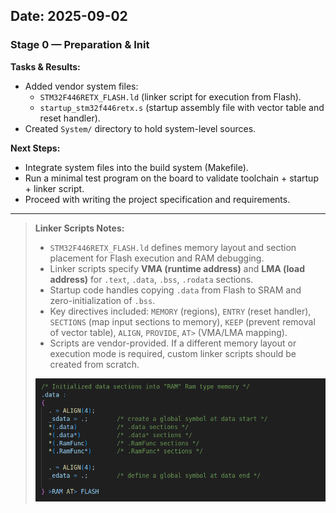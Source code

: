 ## Date: 2025-09-02

### Stage 0 — Preparation & Init

**Tasks & Results:**

* Added vendor system files:
  * `STM32F446RETX_FLASH.ld` (linker script for execution from Flash).
  * `startup_stm32f446retx.s` (startup assembly file with vector table and reset handler).
* Created `System/` directory to hold system-level sources.

**Next Steps:**

* Integrate system files into the build system (Makefile).
* Run a minimal test program on the board to validate toolchain + startup + linker script.
* Proceed with writing the project specification and requirements.

---

> **Linker Scripts Notes:**
> 
> * `STM32F446RETX_FLASH.ld` defines memory layout and section placement for Flash execution and RAM debugging.
> * Linker scripts specify **VMA (runtime address)** and **LMA (load address)** for `.text`, `.data`, `.bss`, `.rodata` sections.
> * Startup code handles copying `.data` from Flash to SRAM and zero-initialization of `.bss`.
> * Key directives included: `MEMORY` (regions), `ENTRY` (reset handler), `SECTIONS` (map input sections to memory), `KEEP` (prevent removal of vector table), `ALIGN`, `PROVIDE`, `AT>` (VMA/LMA mapping).
> * Scripts are vendor-provided. If a different memory layout or execution mode is required, custom linker scripts should be created from scratch.
>
> ![Freehand Drawing.svg](assets/devlog_2025-09-02.png)
